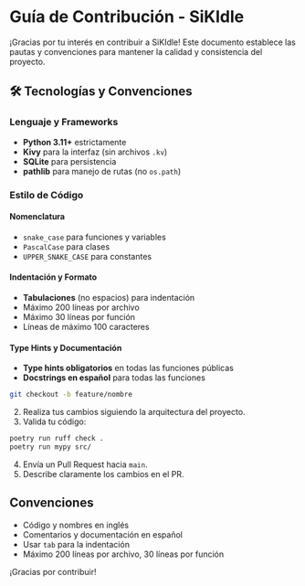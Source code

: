 # Guía de Contribución - SiKIdle

¡Gracias por tu interés en contribuir a SiKIdle! Este documento establece las pautas y convenciones para mantener la calidad y consistencia del proyecto.

## 🛠️ Tecnologías y Convenciones

### Lenguaje y Frameworks
- **Python 3.11+** estrictamente
- **Kivy** para la interfaz (sin archivos `.kv`)
- **SQLite** para persistencia
- **pathlib** para manejo de rutas (no `os.path`)

### Estilo de Código

#### Nomenclatura
- `snake_case` para funciones y variables
- `PascalCase` para clases
- `UPPER_SNAKE_CASE` para constantes

#### Indentación y Formato
- **Tabulaciones** (no espacios) para indentación
- Máximo 200 líneas por archivo
- Máximo 30 líneas por función
- Líneas de máximo 100 caracteres

#### Type Hints y Documentación
- **Type hints obligatorios** en todas las funciones públicas
- **Docstrings en español** para todas las funciones
```bash
git checkout -b feature/nombre
```

2. Realiza tus cambios siguiendo la arquitectura del proyecto.
3. Valida tu código:
```bash
poetry run ruff check .
poetry run mypy src/
```

4. Envía un Pull Request hacia `main`.
5. Describe claramente los cambios en el PR.

## Convenciones

- Código y nombres en inglés
- Comentarios y documentación en español
- Usar `tab` para la indentación
- Máximo 200 líneas por archivo, 30 líneas por función

¡Gracias por contribuir!
